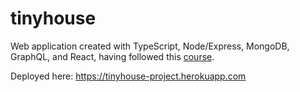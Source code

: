 # tinyhouse

Web application created with TypeScript, Node/Express, MongoDB, GraphQL, and React, having followed this [course](https://www.newline.co/tinyhouse).

Deployed here: https://tinyhouse-project.herokuapp.com
